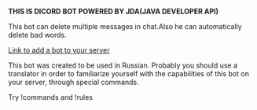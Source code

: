 **THIS IS DICORD BOT POWERED BY JDA(JAVA DEVELOPER API)**

This bot can delete multiple messages in chat.Also he can automatically delete bad words.

[Link to add a bot to your server](https://discord.com/api/oauth2/authorize?client_id=826809479441940520&permissions=8&scope=bot)

This bot was created to be used in Russian. Probably you should use a translator in order to familiarize yourself with the capabilities of this bot on your server, through special commands.

Try !commands and !rules
